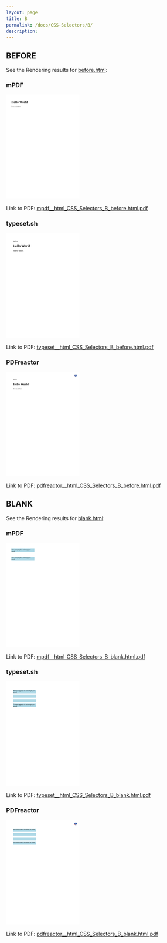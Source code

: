 ```yaml
---
layout: page
title: B
permalink: /docs/CSS-Selectors/B/
description: 
---
```




## BEFORE

See the Rendering results for [before.html](/html/CSS%20Selectors/B/before.html):

### mPDF
![](mpdf__html_CSS_Selectors_B_before.html.png) 

Link to PDF: [mpdf__html_CSS_Selectors_B_before.html.pdf](mpdf__html_CSS_Selectors_B_before.html.pdf)

### typeset.sh
![](typeset__html_CSS_Selectors_B_before.html.png) 

Link to PDF: [typeset__html_CSS_Selectors_B_before.html.pdf](typeset__html_CSS_Selectors_B_before.html.pdf)

### PDFreactor
![](pdfreactor__html_CSS_Selectors_B_before.html.png) 

Link to PDF: [pdfreactor__html_CSS_Selectors_B_before.html.pdf](pdfreactor__html_CSS_Selectors_B_before.html.pdf)

## BLANK

See the Rendering results for [blank.html](/html/CSS%20Selectors/B/blank.html):

### mPDF
![](mpdf__html_CSS_Selectors_B_blank.html.png) 

Link to PDF: [mpdf__html_CSS_Selectors_B_blank.html.pdf](mpdf__html_CSS_Selectors_B_blank.html.pdf)

### typeset.sh
![](typeset__html_CSS_Selectors_B_blank.html.png) 

Link to PDF: [typeset__html_CSS_Selectors_B_blank.html.pdf](typeset__html_CSS_Selectors_B_blank.html.pdf)

### PDFreactor
![](pdfreactor__html_CSS_Selectors_B_blank.html.png) 

Link to PDF: [pdfreactor__html_CSS_Selectors_B_blank.html.pdf](pdfreactor__html_CSS_Selectors_B_blank.html.pdf)


